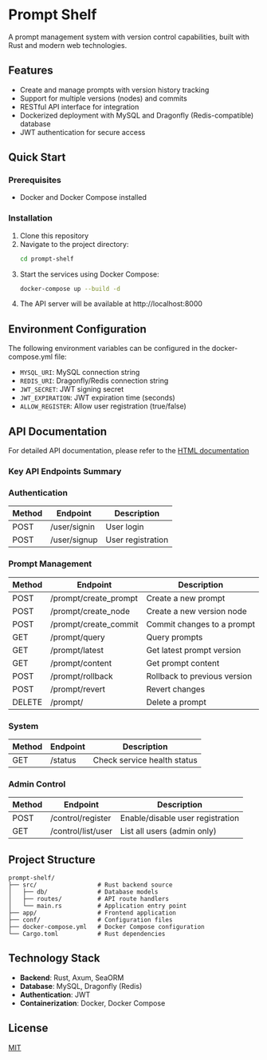 # Prompt Shelf

A prompt management system with version control capabilities, built with Rust and modern web technologies.

## Features

- Create and manage prompts with version history tracking
- Support for multiple versions (nodes) and commits
- RESTful API interface for integration
- Dockerized deployment with MySQL and Dragonfly (Redis-compatible) database
- JWT authentication for secure access

## Quick Start

### Prerequisites
- Docker and Docker Compose installed

### Installation

1. Clone this repository
2. Navigate to the project directory:
   ```bash
   cd prompt-shelf
   ```
3. Start the services using Docker Compose:
   ```bash
   docker-compose up --build -d
   ```
4. The API server will be available at http://localhost:8000

## Environment Configuration

The following environment variables can be configured in the docker-compose.yml file:

- `MYSQL_URI`: MySQL connection string
- `REDIS_URI`: Dragonfly/Redis connection string
- `JWT_SECRET`: JWT signing secret
- `JWT_EXPIRATION`: JWT expiration time (seconds)
- `ALLOW_REGISTER`: Allow user registration (true/false)

## API Documentation

For detailed API documentation, please refer to the [HTML documentation](./doc/PromptShelf.html)

### Key API Endpoints Summary

### Authentication

| Method | Endpoint           | Description                  |
|--------|--------------------|------------------------------|
| POST   | /user/signin       | User login                   |
| POST   | /user/signup       | User registration            |

### Prompt Management

| Method | Endpoint                 | Description                  |
|--------|--------------------------|------------------------------|
| POST   | /prompt/create_prompt    | Create a new prompt          |
| POST   | /prompt/create_node      | Create a new version node    |
| POST   | /prompt/create_commit    | Commit changes to a prompt   |
| GET    | /prompt/query            | Query prompts                |
| GET    | /prompt/latest           | Get latest prompt version    |
| GET    | /prompt/content          | Get prompt content           |
| POST   | /prompt/rollback         | Rollback to previous version |
| POST   | /prompt/revert           | Revert changes               |
| DELETE | /prompt/                 | Delete a prompt              |

### System

| Method | Endpoint           | Description                  |
|--------|--------------------|------------------------------|
| GET    | /status            | Check service health status  |

### Admin Control

| Method | Endpoint                | Description                          |
|--------|-------------------------|--------------------------------------|
| POST   | /control/register       | Enable/disable user registration     |
| GET    | /control/list/user      | List all users (admin only)          |

## Project Structure

```
prompt-shelf/
├── src/                 # Rust backend source
│   ├── db/              # Database models
│   ├── routes/          # API route handlers
│   └── main.rs          # Application entry point
├── app/                 # Frontend application
├── conf/                # Configuration files
├── docker-compose.yml   # Docker Compose configuration
└── Cargo.toml           # Rust dependencies
```

## Technology Stack

- **Backend**: Rust, Axum, SeaORM
- **Database**: MySQL, Dragonfly (Redis)
- **Authentication**: JWT
- **Containerization**: Docker, Docker Compose

## License

[MIT](LICENSE)